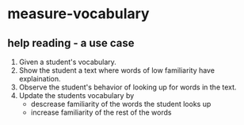 # measure-vocabulary

## help reading - a use case
1. Given a student's vocabulary.
2. Show the student a text where words of low familiarity have explaination.
3. Observe the student's behavior of looking up for words in the text.
4. Update the students vocabulary by
    - descrease familiarity of the words the student looks up
    - increase familiarity of the rest of the words
